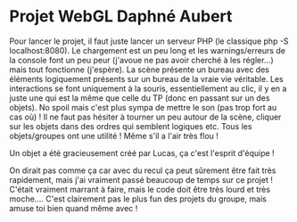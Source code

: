 # Projet WebGL Daphné Aubert
Pour lancer le projet, il faut juste lancer un serveur PHP (le classique php -S localhost:8080). Le chargement est un peu long et les warnings/erreurs de la console font un peu peur (j'avoue ne pas avoir cherché à les régler...) mais tout fonctionne (j'espère).
La scène présente un bureau avec des éléments logiquement présents sur un bureau de la vraie vie véritable. Les interactions se font uniquement à la souris, essentiellement au clic, il y en a juste une qui est la même que celle du TP (donc en passant sur un des objets).
No spoil mais c'est plus sympa de mettre le son (pas trop fort au cas où) !
Il ne faut pas hésiter à tourner un peu autour de la scène, cliquer sur les objets dans des ordres qui semblent logiques etc. Tous les objets/groupes ont une utilité ! Même s'il a l'air très flou !

Un objet a été gracieusement créé par Lucas, ça c'est l'esprit d'équipe !

On dirait pas comme ça car avec du recul ça peut sûrement être fait très rapidement, mais j'ai vraiment passé beaucoup de temps sur ce projet ! C'était vraiment marrant à faire, mais le code doit être très lourd et très moche....
C'est clairement pas le plus fun des projets du groupe, mais amuse toi bien quand même avec !
